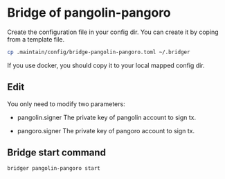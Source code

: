 Bridge of pangolin-pangoro
===

Create the configuration file in your config dir. You can create it by coping
from a template file.

  ```bash
  cp .maintain/config/bridge-pangolin-pangoro.toml ~/.bridger
  ```

If you use docker, you should copy it to your local mapped config dir.

## Edit

You only need to modify two parameters:

* pangolin.signer
  The private key of pangolin account to sign tx.

* pangoro.signer
  The private key of pangoro account to sign tx.

## Bridge start command

```bash
bridger pangolin-pangoro start
```
